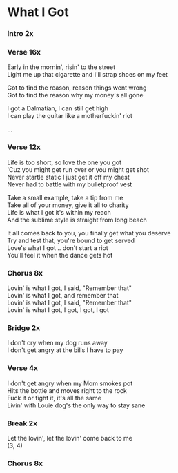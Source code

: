 # What I Got


### Intro  2x

### Verse  16x
Early in the mornin', risin' to the street  
Light me up that cigarette and I'll strap shoes on my feet  

Got to find the reason, reason things went wrong  
Got to find the reason why my money's all gone  

I got a Dalmatian, I can still get high  
I can play the guitar like a motherfuckin' riot  

...

### Verse  12x
Life is too short, so love the one you got  
'Cuz you might get run over or you might get shot  
Never startle static I just get it off my chest  
Never had to battle with my bulletproof vest  

Take a small example, take a tip from me  
Take all of your money, give it all to charity  
Life is what I got it's within my reach  
And the sublime style is straight from long beach  

It all comes back to you, you finally get what you deserve  
Try and test that, you're bound to get served  
Love's what I got .. don't start a riot  
You'll feel it when the dance gets hot  

### Chorus  8x
Lovin' is what I got, I said, "Remember that"  
Lovin' is what I got, and remember that  
Lovin' is what I got, I said, "Remember that"  
Lovin' is what I got, I got, I got, I got  

### Bridge  2x
I don't cry when my dog runs away  
I don't get angry at the bills I have to pay  

### Verse  4x
I don't get angry when my Mom smokes pot  
Hits the bottle and moves right to the rock  
Fuck it or fight it, it's all the same  
Livin' with Louie dog's the only way to stay sane  

### Break  2x
Let the lovin', let the lovin' come back to me  
(3, 4)  

### Chorus  8x  

